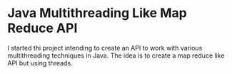 <H1>Java Multithreading Like Map Reduce API</H1>

I started thi project intending to create an API to work with various multithreading techniques in Java.
The idea is to create a map reduce like API but using threads.
